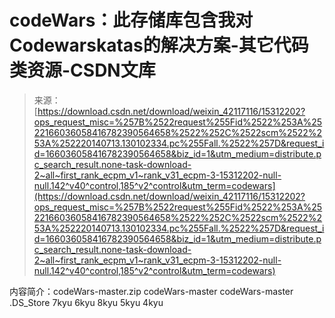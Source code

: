 <!--yml
category: codewars
date: 2022-08-13 11:34:29
-->

# codeWars：此存储库包含我对Codewarskatas的解决方案-其它代码类资源-CSDN文库

> 来源：[https://download.csdn.net/download/weixin_42117116/15312202?ops_request_misc=%257B%2522request%255Fid%2522%253A%2522166036058416782390564658%2522%252C%2522scm%2522%253A%252220140713.130102334.pc%255Fall.%2522%257D&request_id=166036058416782390564658&biz_id=1&utm_medium=distribute.pc_search_result.none-task-download-2~all~first_rank_ecpm_v1~rank_v31_ecpm-3-15312202-null-null.142^v40^control,185^v2^control&utm_term=codewars](https://download.csdn.net/download/weixin_42117116/15312202?ops_request_misc=%257B%2522request%255Fid%2522%253A%2522166036058416782390564658%2522%252C%2522scm%2522%253A%252220140713.130102334.pc%255Fall.%2522%257D&request_id=166036058416782390564658&biz_id=1&utm_medium=distribute.pc_search_result.none-task-download-2~all~first_rank_ecpm_v1~rank_v31_ecpm-3-15312202-null-null.142^v40^control,185^v2^control&utm_term=codewars)

内容简介：codeWars-master.zip codeWars-master codeWars-master .DS_Store 7kyu 6kyu 8kyu 5kyu 4kyu